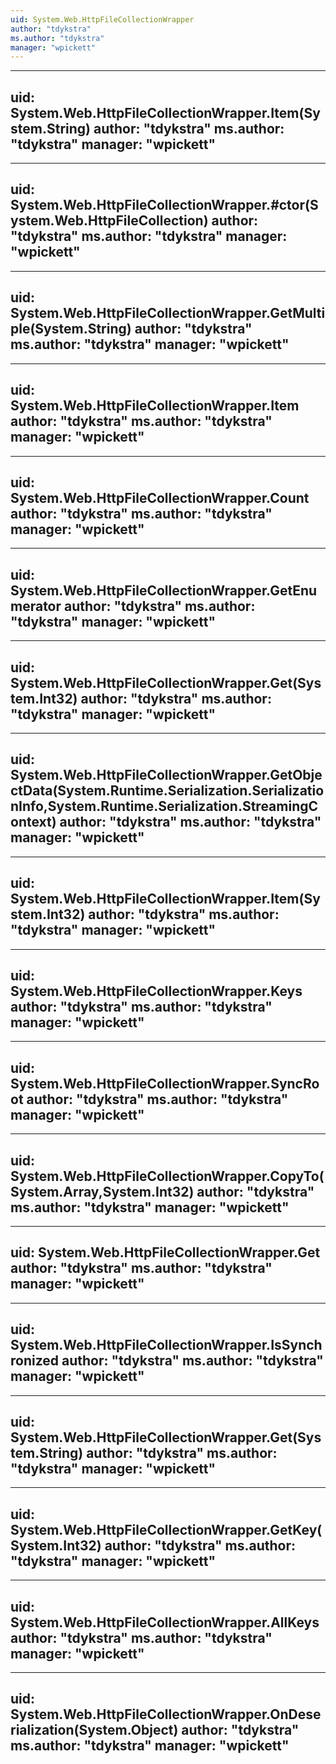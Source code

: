 ```yaml
---
uid: System.Web.HttpFileCollectionWrapper
author: "tdykstra"
ms.author: "tdykstra"
manager: "wpickett"
---
```


---
uid: System.Web.HttpFileCollectionWrapper.Item(System.String)
author: "tdykstra"
ms.author: "tdykstra"
manager: "wpickett"
---

---
uid: System.Web.HttpFileCollectionWrapper.#ctor(System.Web.HttpFileCollection)
author: "tdykstra"
ms.author: "tdykstra"
manager: "wpickett"
---

---
uid: System.Web.HttpFileCollectionWrapper.GetMultiple(System.String)
author: "tdykstra"
ms.author: "tdykstra"
manager: "wpickett"
---

---
uid: System.Web.HttpFileCollectionWrapper.Item
author: "tdykstra"
ms.author: "tdykstra"
manager: "wpickett"
---

---
uid: System.Web.HttpFileCollectionWrapper.Count
author: "tdykstra"
ms.author: "tdykstra"
manager: "wpickett"
---

---
uid: System.Web.HttpFileCollectionWrapper.GetEnumerator
author: "tdykstra"
ms.author: "tdykstra"
manager: "wpickett"
---

---
uid: System.Web.HttpFileCollectionWrapper.Get(System.Int32)
author: "tdykstra"
ms.author: "tdykstra"
manager: "wpickett"
---

---
uid: System.Web.HttpFileCollectionWrapper.GetObjectData(System.Runtime.Serialization.SerializationInfo,System.Runtime.Serialization.StreamingContext)
author: "tdykstra"
ms.author: "tdykstra"
manager: "wpickett"
---

---
uid: System.Web.HttpFileCollectionWrapper.Item(System.Int32)
author: "tdykstra"
ms.author: "tdykstra"
manager: "wpickett"
---

---
uid: System.Web.HttpFileCollectionWrapper.Keys
author: "tdykstra"
ms.author: "tdykstra"
manager: "wpickett"
---

---
uid: System.Web.HttpFileCollectionWrapper.SyncRoot
author: "tdykstra"
ms.author: "tdykstra"
manager: "wpickett"
---

---
uid: System.Web.HttpFileCollectionWrapper.CopyTo(System.Array,System.Int32)
author: "tdykstra"
ms.author: "tdykstra"
manager: "wpickett"
---

---
uid: System.Web.HttpFileCollectionWrapper.Get
author: "tdykstra"
ms.author: "tdykstra"
manager: "wpickett"
---

---
uid: System.Web.HttpFileCollectionWrapper.IsSynchronized
author: "tdykstra"
ms.author: "tdykstra"
manager: "wpickett"
---

---
uid: System.Web.HttpFileCollectionWrapper.Get(System.String)
author: "tdykstra"
ms.author: "tdykstra"
manager: "wpickett"
---

---
uid: System.Web.HttpFileCollectionWrapper.GetKey(System.Int32)
author: "tdykstra"
ms.author: "tdykstra"
manager: "wpickett"
---

---
uid: System.Web.HttpFileCollectionWrapper.AllKeys
author: "tdykstra"
ms.author: "tdykstra"
manager: "wpickett"
---

---
uid: System.Web.HttpFileCollectionWrapper.OnDeserialization(System.Object)
author: "tdykstra"
ms.author: "tdykstra"
manager: "wpickett"
---
